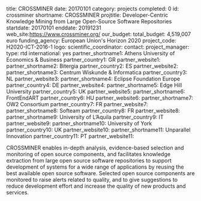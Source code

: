 title: CROSSMINER date: 20170101 category: projects completed: 0 id: crossminer shortname: CROSSMINER projtitle: Developer-Centric Knowledge Mining from Large Open-Source Software Repositories startdate: 20170101 enddate: 20191231 web_site:https://www.crossminer.org/ our_budget: total_budget: 4,519,007 euro funding_agency: European Union's Horizon 2020  project_code: H2020-ICT-2016-1 logo: scientific_coordinator: contact: project_manager: type: rtd international: yes partner_shortname1: Athens University of Economics & Business partner_country1: GR partner_website1: partner_shortname2: Bitergia partner_country2: ES partner_website2:  partner_shortname3: Centrum Wiskunde & Informatica partner_country3: NL partner_website3: partner_shortname4: Eclipse Foundation Europe partner_country4: DE partner_website4: partner_shortname5: Edge Hill University partner_country5: UK partner_website5: partner_shortname6: FrontEndART partner_country6: HU partner_website6: partner_shortname7: OW2 Consortium partner_country7: FR partner_website7: partner_shortname8: Softeam partner_country8: FR partner_website8: partner_shortname9: University of L’Aquila partner_country9: IT partner_website9: partner_shortname10: University of York partner_country10: UK
partner_website10: partner_shortname11: Unparallel Innovation partner_country11: PT partner_website11:

CROSSMINER enables in-depth analysis, evidence-based selection and monitoring of
open source components, and facilitates knowledge extraction from large open
source software repositories to support development of systems for a wide range of
applications by reusing the best available open source software. Selected open source
components are monitored to raise alerts related to quality, and to give suggestions
to reduce development effort and increase the quality of new products and services.
